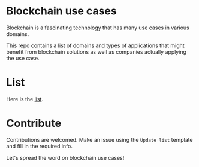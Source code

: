 # Blockchain use cases
Blockchain is a fascinating technology that has many use cases in various domains.

This repo contains a list of domains and types of applications that might benefit from blockchain solutions as well as companies actually applying the use case.

# List
Here is the [list](/list/page-1.md).

# Contribute
Contributions are welcomed. Make an issue using the `Update list` template and fill in the required info.

Let's spread the word on blockchain use cases!
